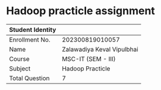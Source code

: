 
# Hadoop practicle assignment 




| Student Identity             |                                                                 |
| ----------------- | ------------------------------------------------------------------ |
| Enrollment No. |  202300819010057 |
| Name | Zalawadiya Keval Vipulbhai |
| Course | MSC-IT (SEM - III) |
| Subject | Hadoop Practicle |
| Total Question | 7 |

